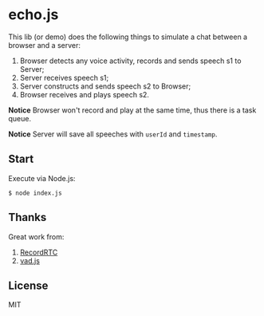 # echo.js

This lib (or demo) does the following things to simulate a chat between a browser and a server:

1. Browser detects any voice activity, records and sends speech s1 to Server;
2. Server receives speech s1;
3. Server constructs and sends speech s2 to Browser;
4. Browser receives and plays speech s2.

**Notice** Browser won't record and play at the same time, thus there is a task queue.

**Notice** Server will save all speeches with `userId` and `timestamp`.

## Start

Execute via Node.js:

  `$ node index.js`

## Thanks

Great work from:

1. [RecordRTC](https://github.com/muaz-khan/RecordRTC)
2. [vad.js](https://github.com/kdavis-mozilla/vad.js)

## License

MIT
